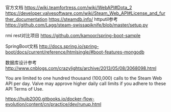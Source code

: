 官方文档
https://wiki.teamfortress.com/wiki/WebAPI#Dota_2
https://developer.valvesoftware.com/wiki/Steam_Web_API#License_and_further_documentation
https://steamdb.info/
httputil参考
https://github.com/Lagg/steam-swissapiknife/blob/master/setup.py

rmi rest对比项目
https://github.com/kamoor/spring-boot-sample

SpringBoot文档
http://docs.spring.io/spring-boot/docs/current/reference/htmlsingle/#boot-features-mongodb

数据库设计参考
http://www.cnblogs.com/crazylights/archive/2013/05/08/3068098.html


You are limited to one hundred thousand (100,000) calls 
to the Steam Web API per day. Valve may approve higher
 daily call limits if you adhere to these API Terms of Use.
 
 
 
 
https://hujb2000.gitbooks.io/docker-flow-evolution/content/cn/practice/dev/runup.html